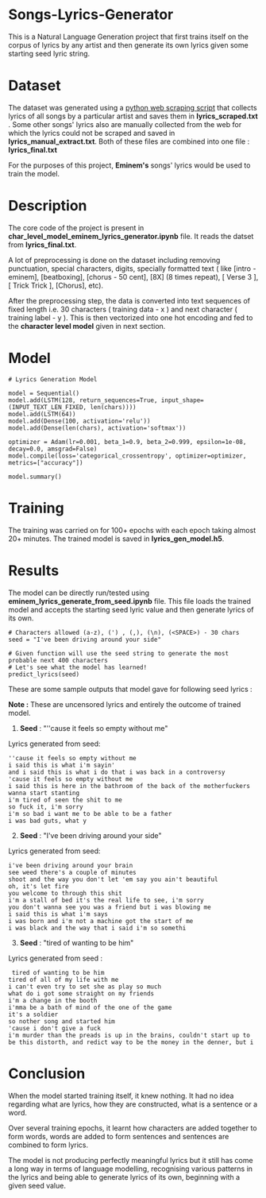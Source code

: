 # Songs-Lyrics-Generator
This is a Natural Language Generation project that first trains itself on the corpus of lyrics by any artist and then generate its own lyrics given some starting seed lyric string.

# Dataset
The dataset was generated using a [python web scraping script](https://github.com/aakashbansal/Songs-Lyrics-Web-Scraper) that collects lyrics of all songs by a particular artist and saves them in **lyrics_scraped.txt** . Some other songs' lyrics also are manually collected from the web for which the lyrics could not be scraped and saved in **lyrics_manual_extract.txt**. Both of these files are combined into one file : **lyrics_final.txt**

For the purposes of this project, **Eminem's** songs' lyrics would be used to train the model.

# Description
The core code of the project is present in **char_level_model_eminem_lyrics_generator.ipynb** file. It reads the datset from **lyrics_final.txt**.

A lot of preprocessing is done on the dataset including removing punctuation, special characters, digits, specially formatted text ( like [intro - eminem], [beatboxing], [chorus - 50 cent], [8X] (8 times repeat), [ Verse 3 ], [ Trick Trick ], [Chorus], etc).

After the preprocessing step, the data is converted into text sequences of fixed length i.e. 30 characters ( training data - x ) and next character ( training label - y ). This is then vectorized into one hot encoding and fed to the **character level model** given in next section.

# Model
```
# Lyrics Generation Model

model = Sequential()
model.add(LSTM(128, return_sequences=True, input_shape=(INPUT_TEXT_LEN_FIXED, len(chars))))
model.add(LSTM(64))
model.add(Dense(100, activation='relu'))
model.add(Dense(len(chars), activation='softmax'))

optimizer = Adam(lr=0.001, beta_1=0.9, beta_2=0.999, epsilon=1e-08, decay=0.0, amsgrad=False)
model.compile(loss='categorical_crossentropy', optimizer=optimizer, metrics=["accuracy"])

model.summary()
```

# Training

The training was carried on for 100+ epochs with each epoch taking almost 20+ minutes.
The trained model is saved in **lyrics_gen_model.h5**.

# Results

The model can be directly run/tested using **eminem_lyrics_generate_from_seed.ipynb** file. This file loads the trained model and accepts the starting seed lyric value and then generate lyrics of its own.
```
# Characters allowed (a-z), (') , (,), (\n), (<SPACE>) - 30 chars
seed = "I've been driving around your side"

# Given function will use the seed string to generate the most probable next 400 characters
# Let's see what the model has learned!
predict_lyrics(seed)
```

These are some sample outputs that model gave for following seed lyrics :

**Note :** These are uncensored lyrics and entirely the outcome of trained model.

1. **Seed** :  "''cause it feels so empty without me"

Lyrics generated from seed:
```
''cause it feels so empty without me
i said this is what i'm sayin'
and i said this is what i do that i was back in a controversy
'cause it feels so empty without me
i said this is here in the bathroom of the back of the motherfuckers wanna start stanting
i'm tired of seen the shit to me
so fuck it, i'm sorry
i'm so bad i want me to be able to be a father
i was bad guts, what y
```

2. **Seed** : "I've been driving around your side"

Lyrics generated from seed:
```
i've been driving around your brain
see weed there's a couple of minutes
shoot and the way you don't let 'em say you ain't beautiful
oh, it's let fire
you welcome to through this shit
i'm a stall of bed it's the real life to see, i'm sorry
you don't wanna see you was a friend but i was blowing me
i said this is what i'm says
i was born and i'm not a machine got the start of me
i was black and the way that i said i'm so somethi
```

3. **Seed** :  "tired of wanting to be him"

Lyrics generated from seed :
```
 tired of wanting to be him
tired of all of my life with me
i can't even try to set she as play so much
what do i got some straight on my friends
i'm a change in the booth
i'mma be a bath of mind of the one of the game
it's a soldier
so nother song and started him
'cause i don't give a fuck
i'm murder than the preads is up in the brains, couldn't start up to be this distorth, and redict way to be the money in the denner, but i
```

# Conclusion

When the model started training itself, it knew nothing. It had no idea regarding what are lyrics, how they are constructed, what is a sentence or a word.

Over several training epochs, it learnt how characters are added together to form words, words are added to form sentences and sentences are combined to form lyrics.

The model is not producing perfectly meaningful lyrics but it still has come a long way in terms of language modelling, recognising various patterns in the lyrics and being able to generate lyrics of its own, beginning with a given seed value.

